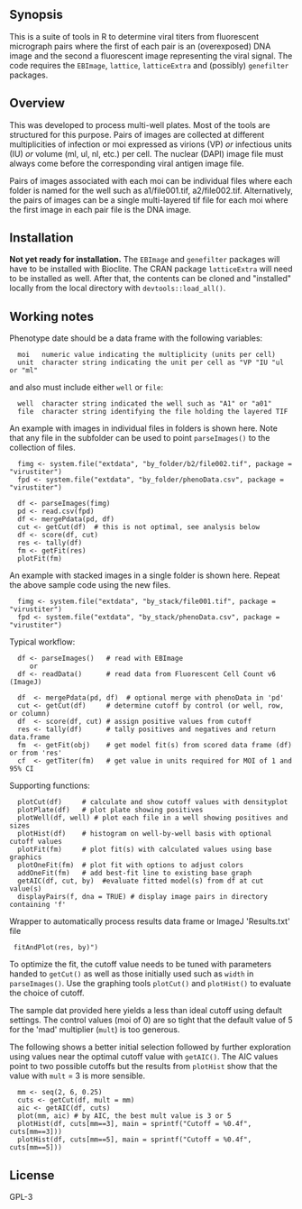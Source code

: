 ## Synopsis
This is a suite of tools in R to determine viral titers from fluorescent micrograph pairs where the first of each pair is an (overexposed) DNA image and the second a fluorescent image representing the viral signal. The code requires the `EBImage`, `lattice`, `latticeExtra` and (possibly) `genefilter` packages.

## Overview
This was developed to process multi-well plates. Most of the tools are structured for this purpose. Pairs of images are collected at different multiplicities of infection or moi expressed as virions (VP) *or* infectious units (IU) *or* volume (ml, ul, nl, etc.) per cell. The nuclear (DAPI) image file must always come before the corresponding viral antigen image file. 

Pairs of images associated with each moi can be individual files where each folder is named for the well such as a1/file001.tif, a2/file002.tif. Alternatively, the pairs of images can be a single multi-layered tif file for each moi where the first image in each pair file is the DNA image. 

## Installation

**Not yet ready for installation.** The `EBImage` and `genefilter` packages will have to be installed with Bioclite. The CRAN package `latticeExtra` will need to be installed as well. After that, the contents can be cloned and "installed" locally from the local directory with   `devtools::load_all()`.

## Working notes
Phenotype date should be a data frame with the following variables:
```
  moi   numeric value indicating the multiplicity (units per cell)
  unit  character string indicating the unit per cell as "VP "IU "ul or "ml"
```
and also must include either `well` or `file`:
```
  well  character string indicated the well such as "A1" or "a01"
  file	character string identifying the file holding the layered TIF
```

An example with images in individual files in folders is shown here. Note that any file in the subfolder can be used to point `parseImages()` to the collection of files.
```
  fimg <- system.file("extdata", "by_folder/b2/file002.tif", package = "virustiter")
  fpd <- system.file("extdata", "by_folder/phenoData.csv", package = "virustiter")

  df <- parseImages(fimg)
  pd <- read.csv(fpd)
  df <- mergePdata(pd, df)
  cut <- getCut(df)  # this is not optimal, see analysis below
  df <- score(df, cut)
  res <- tally(df)
  fm <- getFit(res)
  plotFit(fm)
```
An example with stacked images in a single folder is shown here. Repeat the above sample code using the new files.
```
  fimg <- system.file("extdata", "by_stack/file001.tif", package = "virustiter")
  fpd <- system.file("extdata", "by_stack/phenoData.csv", package = "virustiter")
```
Typical workflow:
```
  df <- parseImages()   # read with EBImage
     or
  df <- readData()      # read data from Fluorescent Cell Count v6 (ImageJ)

  df  <- mergePdata(pd, df)  # optional merge with phenoData in 'pd'
  cut <- getCut(df)     # determine cutoff by control (or well, row, or column)
  df  <- score(df, cut) # assign positive values from cutoff
  res <- tally(df)      # tally positives and negatives and return data.frame
  fm  <- getFit(obj)    # get model fit(s) from scored data frame (df) or from 'res'
  cf  <- getTiter(fm)   # get value in units required for MOI of 1 and 95% CI
```
Supporting functions:
```
  plotCut(df)     # calculate and show cutoff values with densityplot 
  plotPlate(df)   # plot plate showing positives
  plotWell(df, well) # plot each file in a well showing positives and sizes
  plotHist(df)    # histogram on well-by-well basis with optional cutoff values
  plotFit(fm)     # plot fit(s) with calculated values using base graphics
  plotOneFit(fm)  # plot fit with options to adjust colors
  addOneFit(fm)   # add best-fit line to existing base graph
  getAIC(df, cut, by)  #evaluate fitted model(s) from df at cut value(s)
  displayPairs(f, dna = TRUE) # display image pairs in directory containing 'f'
```
Wrapper to automatically process results data frame or ImageJ 'Results.txt' file
``` 
 fitAndPlot(res, by)")
```
To optimize the fit, the cutoff value needs to be tuned with parameters handed to `getCut()` as well as those initially used such as `width` in  `parseImages()`. Use the graphing tools `plotCut()` and `plotHist()` to evaluate the choice of cutoff.

The sample dat provided here yields a less than ideal cutoff using default settings. The control values (moi of 0) are so tight that the default value of 5 for the 'mad' multiplier (`mult`) is too generous.

The following shows a better initial selection followed by further exploration using values near the optimal cutoff value with `getAIC()`. The AIC values point to two possible cutoffs but the results from `plotHist` show that the value with `mult` = 3 is more sensible.
```
  mm <- seq(2, 6, 0.25)
  cuts <- getCut(df, mult = mm)
  aic <- getAIC(df, cuts)
  plot(mm, aic)	# by AIC, the best mult value is 3 or 5
  plotHist(df, cuts[mm==3], main = sprintf("Cutoff = %0.4f", cuts[mm==3]))
  plotHist(df, cuts[mm==5], main = sprintf("Cutoff = %0.4f", cuts[mm==5]))
```  
## License
GPL-3
